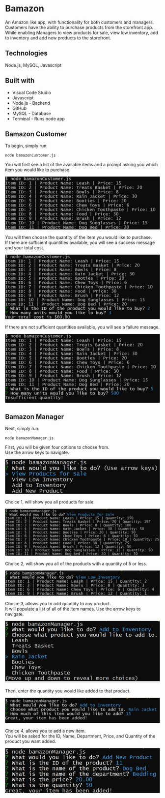 # Bamazon
An Amazon like app, with functionality for both customers and managers.  
Customers have the ability to purchase products from the storefront app.  
While enabling Managers to view products for sale, view low inventory, add to inventory and add new products to the storefront.  

## Technologies
Node.js, MySQL, Javascript

## Built with
- Visual Code Studio
- Javascript
- Node.js - Backend
- GitHub
- MySQL - Database
- Terminal - Runs node app

## Bamazon Customer

To begin, simply run:  

```
node bamazonCustomer.js
```

You will first see a list of the available items and a prompt asking you which
item you would like to purchase.

![Initial Customer](images/initial_screen_customer.png)

You will then choose the quantity of the item you would like to purchase.  
If there are sufficient quantities available, you will see a success message and your total cost.

![Success Customer](images/success_customer.png)

If there are not sufficient quantities available, you will see a failure message.

![Failure Customer](images/failure_customer.png)

## Bamazon Manager

Next, simply run:  
```
node bamazonManager.js
```

First, you will be given four options to choose from.  
Use the arrow keys to navigate.

![Initial Manager](/images/initial_manager.png)

Choice 1, will show you all products for sale.

![First Choice Manager](images/first_choice_manager.png)

Choice 2, will show you all of the products with a quantity of 5 or less.

![Second Choice Manager](images/second_choice_manager.png)

Choice 3, allows you to add quantity to any product.  
It will populate a list of all of the item names. 
Use the arrow keys to navigate.


![Third Choice Options Manager](images/third_choice_options_manager.png)

Then, enter the quantity you would like added to that product.

![Third Choice Success Manager](images/third_choice_success_manager.png)

Choice 4, allows you to add a new item.  
You will be asked for the ID, Name, Department, Price, and Quantity of the product you want added.

![Fourth Choice Manager](images/fourth_choice_manager.png)
